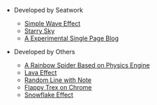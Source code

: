 - Developed by Seatwork
  - [Simple Wave Effect](/demos/wave-effect/)
  - [Starry Sky](/demos/starry-sky/)
  - [A Experimental Single Page Blog](/demos/single-page-blog/)

- Developed by Others
  - [A Rainbow Spider Based on Physics Engine](/demos/spider-web/)
  - [Lava Effect](/demos/lava-effect/)
  - [Random Line with Note](/demos/mta-me/)
  - [Flappy Trex on Chrome](/demos/flappy-trex/)
  - [Snowflake Effect](/demos/snowflake/)
